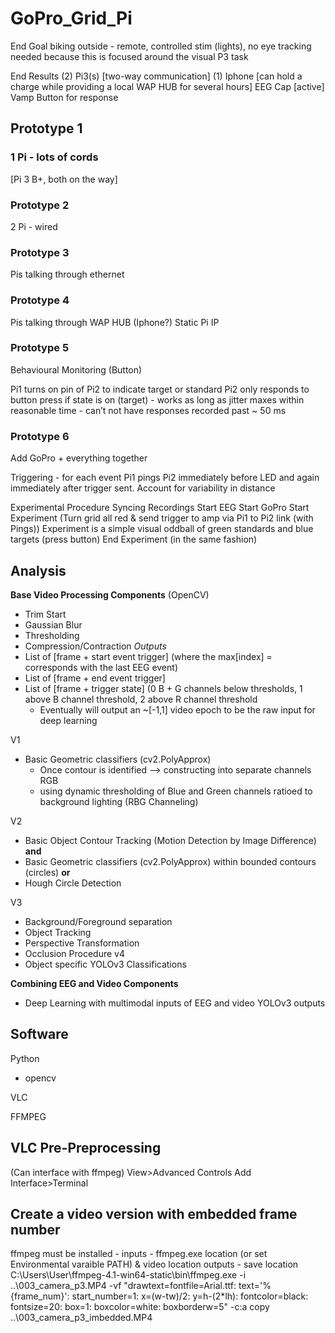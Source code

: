 # GoPro_Grid_Pi

End Goal
biking outside - remote, controlled stim (lights), no eye tracking needed because this is focused around the visual P3 task

End Results
(2) Pi3(s) [two-way communication]
(1) Iphone [can hold a charge while providing a local WAP HUB for several hours]
EEG Cap [active]
Vamp
Button for response


## Prototype 1
### 1 Pi - lots of cords 
[Pi 3 B+, both on the way]

### Prototype 2
2 Pi - wired

### Prototype 3 
Pis talking through ethernet

### Prototype 4
Pis talking through WAP HUB (Iphone?)
Static Pi IP

### Prototype 5 
Behavioural Monitoring (Button)

Pi1 turns on pin of Pi2 to indicate target or standard
Pi2 only responds to button press if state is on (target) - works as long as jitter maxes within reasonable time - can’t not have responses recorded past ~ 50 ms

### Prototype 6
Add GoPro + everything together

Triggering - for each event Pi1 pings Pi2 immediately before LED and again immediately after trigger sent. Account for variability in distance

Experimental Procedure
Syncing Recordings
Start EEG 
Start GoPro
Start Experiment (Turn grid all red & send trigger to amp via Pi1 to Pi2 link (with Pings))
Experiment is a simple visual oddball of green standards and blue targets (press button)
End Experiment (in the same fashion)


## Analysis 

**Base Video Processing Components** (OpenCV)
- Trim Start
- Gaussian Blur
- Thresholding 
- Compression/Contraction
*Outputs*
- List of [frame + start event trigger] (where the max[index] = corresponds with the last EEG event)
- List of [frame + end event trigger]
- List of [frame + trigger state] (0 B + G channels below thresholds, 1 above B channel threshold, 2 above R channel threshold
	- Eventually will output an ~[-1,1] video epoch to be the raw input for deep learning
	
V1
- Basic Geometric classifiers (cv2.PolyApprox)
	- Once contour is identified --> constructing into separate channels RGB
	- using dynamic thresholding of Blue and Green channels ratioed to background lighting (RBG Channeling)
	
V2
- Basic Object Contour Tracking (Motion Detection by Image Difference)
**and**
- Basic Geometric classifiers (cv2.PolyApprox) within bounded contours (circles)
**or**
- Hough Circle Detection

V3
- Background/Foreground separation
- Object Tracking
- Perspective Transformation
- Occlusion Procedure
v4
 - Object specific YOLOv3 Classifications

**Combining EEG and Video Components**
- Deep Learning with multimodal inputs of EEG and video YOLOv3 outputs

## Software
Python
- opencv

VLC

FFMPEG
	
## VLC Pre-Preprocessing
(Can interface with ffmpeg)
View>Advanced Controls
Add Interface>Terminal

## Create a video version with embedded frame number
ffmpeg must be installed - 
inputs - ffmpeg.exe location (or set Environmental varaible PATH) & video location
outputs - save location
C:\\Users\\User\\ffmpeg-4.1-win64-static\\bin\\ffmpeg.exe -i ..\003_camera_p3.MP4 -vf "drawtext=fontfile=Arial.ttf: text='%{frame_num}': start_number=1: x=(w-tw)/2: y=h-(2*lh): fontcolor=black: fontsize=20: box=1: boxcolor=white: boxborderw=5" -c:a copy ..\003_camera_p3_imbedded.MP4
